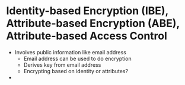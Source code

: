 # Identity-based Encryption (IBE), Attribute-based Encryption (ABE), Attribute-based Access Control

- Involves public information like email address
    - Email address can be used to do encryption
    - Derives key from email address
    - Encrypting based on identity or attributes?
-